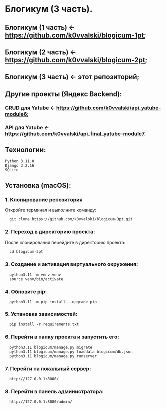 # Блогикум (3 часть).
## Блогикум (1 часть) <- https://github.com/k0vvalski/blogicum-1pt;
## Блогикум (2 часть) <- https://github.com/k0vvalski/blogicum-2pt;
## Блогикум (3 часть) <- этот репозиторий;
## Другие проекты (Яндекс Backend):
### CRUD для Yatube <- https://github.com/k0vvalski/api_yatube-module6;
### API для Yatube <- https://github.com/k0vvalski/api_final_yatube-module7.
## Технологии:
```
Python 3.11.0
Django 3.2.16
SQLite
```
## Установка (macOS):
### 1. Клонирование репозитория
Откройте терминал и выполните команду: 
```
  git clone https://github.com/k0vvalski/blogicum-3pt.git
```
### 2. Переход в директорию проекта:
После клонирования перейдите в директорию проекта: 
```
  cd blogicum-3pt
```
### 3. Создание и активация виртуального окружения:
```
  python3.11 -m venv venv  
  source venv/bin/activate
```
### 4. Обновите pip:  
```
  python3.11 -m pip install --upgrade pip
```
### 5. Установка зависимостей:
```
  pip install -r requirements.txt
```
### 6. Перейти в папку проекта и запустить его:
```
  python3.11 blogicum/manage.py migrate
  python3.11 blogicum/manage.py loaddata blogicum/db.json
  python3.11 blogicum/manage.py runserver
```
### 7. Перейти на локальный сервер:
```
  http://127.0.0.1:8000/
```
### 8. Перейти в панель администратора:
```
  http://127.0.0.1:8000/admin/  
```
